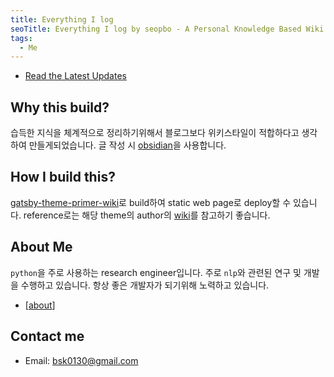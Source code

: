 ```yaml
---
title: Everything I log
seoTitle: Everything I log by seopbo - A Personal Knowledge Based Wiki
tags:
  - Me
---
```

- [Read the Latest Updates](https://seopbo.github.io/latest/)

## Why this build?
습득한 지식을 체계적으로 정리하기위해서 블로그보다 위키스타일이 적합하다고 생각하여 만들게되었습니다. 글 작성 시 [obsidian](https://obsidian.md/)을 사용합니다.

## How I build this?
[gatsby-theme-primer-wiki](https://github.com/theowenyoung/gatsby-theme-primer-wiki)로 build하여 static web page로 deploy할 수 있습니다. reference로는 해당 theme의 author의 [wiki](https://wiki.owenyoung.com/)를 참고하기 좋습니다.

## About Me
`python`을 주로 사용하는 research engineer입니다. 주로 `nlp`와 관련된 연구 및 개발을 수행하고 있습니다. 항상 좋은 개발자가 되기위해 노력하고 있습니다.

- [[about]]

## Contact me
- Email: bsk0130@gmail.com


[about]: about.md "About Me and Career"